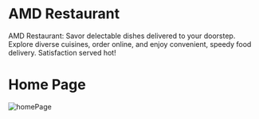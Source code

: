 # AMD Restaurant
AMD Restaurant: Savor delectable dishes delivered to your doorstep. Explore diverse cuisines, order online, and enjoy convenient, speedy food delivery. Satisfaction served hot!
# Home Page
![homePage](https://github.com/0AvinashMohanDev1/AMD_Restraunt/blob/main/image/AMD_Restraunt.PNG)
# 
